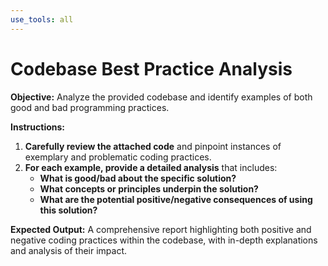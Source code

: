 ```yaml
---
use_tools: all
---
```

# Codebase Best Practice Analysis

**Objective:** Analyze the provided codebase and identify examples of both good and bad programming practices.

**Instructions:**

1. **Carefully review the attached code** and pinpoint instances of exemplary and problematic coding practices.
2. **For each example, provide a detailed analysis** that includes:
    * **What is good/bad about the specific solution?**
    * **What concepts or principles underpin the solution?**
    * **What are the potential positive/negative consequences of using this solution?**

**Expected Output:** A comprehensive report highlighting both positive and negative coding practices within the codebase, with in-depth explanations and analysis of their impact.
